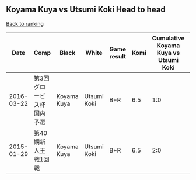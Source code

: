 ## Koyama Kuya vs Utsumi Koki Head to head

[Back to ranking](../../index.md)




| **Date** | **Comp** | **Black** | **White** | **Game result** | **Komi** | **Cumulative Koyama Kuya vs Utsumi Koki** | **Koyama Kuya streak** | **Utsumi Koki streak** | 
| --- | --- | --- | --- | --- | --- | --- | --- | --- |
| 2016-03-22 | 第3回グロービス杯国内予選 | Koyama Kuya | Utsumi Koki | B+R | 6.5 | 1:0 | 1 | 0 | 
| 2015-01-29 | 第40期新人王戦1回戦 | Koyama Kuya | Utsumi Koki | B+R | 6.5 | 2:0 | 2 | 0 |




